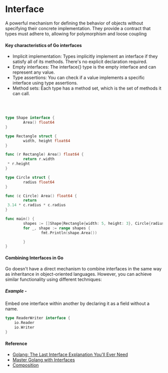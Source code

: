 # Interface
 
A powerful mechanism for defining the behavior of objects without specifying their concrete implementation. They provide a contract that types must adhere to, allowing for polymorphism and loose coupling

#### Key characteristics of Go interfaces
- Implicit implementation: Types implicitly implement an interface if they satisfy all of its methods. There's no explicit declaration required.
- Empty interfaces: The interface{} type is the empty interface and can represent any value.
- Type assertions: You can check if a value implements a specific interface using type assertions.
- Method sets: Each type has a method set, which is the set of methods it can call.

<br><br>
```go
type Shape interface {
        Area() float64
}

type Rectangle struct {
        width, height float64
}

func (r Rectangle) Area() float64 {
        return r.width   
 * r.height
}

type Circle struct {
        radius float64
}

func (c Circle) Area() float64 {
        return   
 3.14 * c.radius * c.radius
}

func main() {
        shapes := []Shape{Rectangle{width: 5, height: 3}, Circle{radius: 2}}
        for _, shape := range shapes {
                fmt.Println(shape.Area())   

        }
}
```

#### Combining Interfaces in Go

Go doesn't have a direct mechanism to combine interfaces in the same way as inheritance in object-oriented languages. However, you can achieve similar functionality using different techniques:

##### Example - 
Embed one interface within another by declaring it as a field without a name.
```go
type ReaderWriter interface {
    io.Reader
    io.Writer
}
```



#### Reference
 - [Golang: The Last Interface Explanation You'll Ever Need](https://www.youtube.com/watch?v=SX1gT5A9H-U)
 - [Master Golang with Interfaces](https://www.youtube.com/watch?v=IbXSEGB8LRs&list=PL7g1jYj15RUMMCMDYPyZHN3CaWbt3Rl5y&index=4)
 - [Composition](https://www.youtube.com/watch?v=kgCYq3EGoyE&list=PL7g1jYj15RUMMCMDYPyZHN3CaWbt3Rl5y&index=6)
